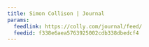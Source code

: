 ```yaml
---
title: Simon Collison | Journal
params:
  feedlink: https://colly.com/journal/feed/
  feedid: f338e6aea5763925002cdb338dbedcf4
---
```

